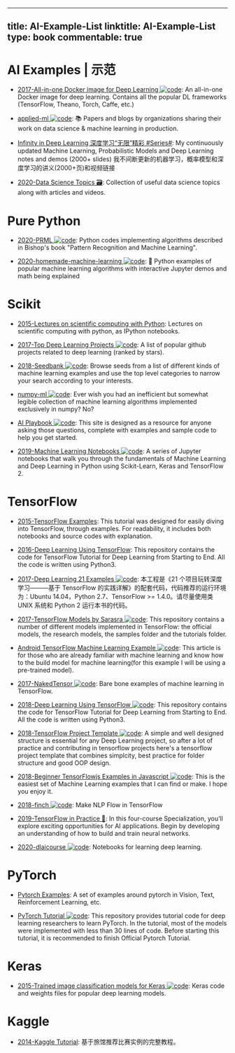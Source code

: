 
---
title: AI-Example-List
linktitle: AI-Example-List
type: book
commentable: true
---

# AI Examples | 示范

- [2017-All-in-one Docker image for Deep Learning ![code](https://ng-tech.icu/assets/code.svg)](https://github.com/saiprashanths/dl-docker): An all-in-one Docker image for deep learning. Contains all the popular DL frameworks (TensorFlow, Theano, Torch, Caffe, etc.)

- [applied-ml ![code](https://ng-tech.icu/assets/code.svg)](https://github.com/eugeneyan/applied-ml): 📚 Papers and blogs by organizations sharing their work on data science & machine learning in production.

- [Infinity in Deep Learning 深度学习“无限”精彩 #Series#](https://github.com/roboticcam/machine-learning-notes): My continuously updated Machine Learning, Probabilistic Models and Deep Learning notes and demos (2000+ slides) 我不间断更新的机器学习，概率模型和深度学习的讲义(2000+页)和视频链接

- [2020-Data Science Topics 🗃️](https://github.com/khuyentran1401/Data-science): Collection of useful data science topics along with articles and videos.

# Pure Python

- [2020-PRML ![code](https://ng-tech.icu/assets/code.svg)](https://github.com/ctgk/PRML): Python codes implementing algorithms described in Bishop's book "Pattern Recognition and Machine Learning".

- [2020-homemade-machine-learning ![code](https://ng-tech.icu/assets/code.svg)](https://github.com/trekhleb/homemade-machine-learning): 🤖 Python examples of popular machine learning algorithms with interactive Jupyter demos and math being explained

# Scikit

- [2015-Lectures on scientific computing with Python](https://github.com/jrjohansson/scientific-python-lectures): Lectures on scientific computing with python, as IPython notebooks.

- [2017-Top Deep Learning Projects ![code](https://ng-tech.icu/assets/code.svg)](https://github.com/aymericdamien/TopDeepLearning): A list of popular github projects related to deep learning (ranked by stars).

- [2018-Seedbank ![code](https://ng-tech.icu/assets/code.svg)](https://research.google.com/seedbank/guide/tutorial): Browse seeds from a list of different kinds of machine learning examples and use the top level categories to narrow your search according to your interests.

- [numpy-ml ![code](https://ng-tech.icu/assets/code.svg)](https://github.com/ddbourgin/numpy-ml): Ever wish you had an inefficient but somewhat legible collection of machine learning algorithms implemented exclusively in numpy? No?

- [AI Playbook ![code](https://ng-tech.icu/assets/code.svg)](http://aiplaybook.a16z.com/): This site is designed as a resource for anyone asking those questions, complete with examples and sample code to help you get started.

- [2019-Machine Learning Notebooks ![code](https://ng-tech.icu/assets/code.svg)](https://github.com/ageron/handson-ml3): A series of Jupyter notebooks that walk you through the fundamentals of Machine Learning and Deep Learning in Python using Scikit-Learn, Keras and TensorFlow 2.

# TensorFlow

- [2015-TensorFlow Examples](https://github.com/aymericdamien/TensorFlow-Examples): This tutorial was designed for easily diving into TensorFlow, through examples. For readability, it includes both notebooks and source codes with explanation.

- [2016-Deep Learning Using TensorFlow](https://github.com/anujdutt9/TensorFlow-DeepLearning): This repository contains the code for TensorFlow Tutorial for Deep Learning from Starting to End. All the code is written using Python3.

- [2017-Deep Learning 21 Examples ![code](https://ng-tech.icu/assets/code.svg)](https://github.com/hzy46/Deep-Learning-21-Examples): 本工程是《21 个项目玩转深度学习———基于 TensorFlow 的实践详解》的配套代码，代码推荐的运行环境为：Ubuntu 14.04，Python 2.7、TensorFlow >= 1.4.0。请尽量使用类 UNIX 系统和 Python 2 运行本书的代码。

- [2017-TensorFlow Models by Sarasra ![code](https://ng-tech.icu/assets/code.svg)](https://github.com/Sarasra/models): This repository contains a number of different models implemented in TensorFlow: the official models, the research models, the samples folder and the tutorials folder.

- [Android TensorFlow Machine Learning Example ![code](https://ng-tech.icu/assets/code.svg)](http://6me.us/GbWFKx): This article is for those who are already familiar with machine learning and know how to the build model for machine learning(for this example I will be using a pre-trained model).

- [2017-NakedTensor ![code](https://ng-tech.icu/assets/code.svg)](https://github.com/jostmey/NakedTensor): Bare bone examples of machine learning in TensorFlow.

- [2018-Deep Learning Using TensorFlow ![code](https://ng-tech.icu/assets/code.svg)](https://github.com/anujdutt9/TensorFlow-DeepLearning): This repository contains the code for TensorFlow Tutorial for Deep Learning from Starting to End. All the code is written using Python3.

- [2018-TensorFlow Project Template ![code](https://ng-tech.icu/assets/code.svg)](https://github.com/Mrgemy95/TensorFlow-Project-Template): A simple and well designed structure is essential for any Deep Learning project, so after a lot of practice and contributing in tensorflow projects here's a tensorflow project template that combines simplcity, best practice for folder structure and good OOP design.

- [2018-Beginner TensorFlowjs Examples in Javascript ![code](https://ng-tech.icu/assets/code.svg)](https://hpssjellis.github.io/beginner-tensorflowjs-examples-in-javascript/): This is the easiest set of Machine Learning examples that I can find or make. I hope you enjoy it.

- [2018-finch ![code](https://ng-tech.icu/assets/code.svg)](https://github.com/zhedongzheng/finch): Make NLP Flow in TensorFlow

- [2019-TensorFlow in Practice 🎥](https://www.coursera.org/specializations/tensorflow-in-practice): In this four-course Specialization, you’ll explore exciting opportunities for AI applications. Begin by developing an understanding of how to build and train neural networks.

- [2020-dlaicourse ![code](https://ng-tech.icu/assets/code.svg)](https://github.com/lmoroney/dlaicourse): Notebooks for learning deep learning.

# PyTorch

- [Pytorch Examples](https://github.com/pytorch/examples): A set of examples around pytorch in Vision, Text, Reinforcement Learning, etc.

- [PyTorch Tutorial ![code](https://ng-tech.icu/assets/code.svg)](https://github.com/yunjey/pytorch-tutorial): This repository provides tutorial code for deep learning researchers to learn PyTorch. In the tutorial, most of the models were implemented with less than 30 lines of code. Before starting this tutorial, it is recommended to finish Official Pytorch Tutorial.

# Keras

- [2015-Trained image classification models for Keras ![code](https://ng-tech.icu/assets/code.svg)](https://github.com/fchollet/deep-learning-models): Keras code and weights files for popular deep learning models.

# Kaggle

- [2014-Kaggle Tutorial](https://www.dataquest.io/blog/kaggle-tutorial/): 基于旅馆推荐比赛实例的完整教程。

    